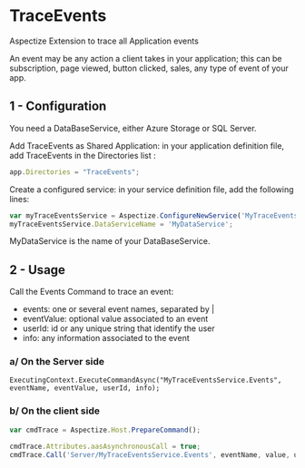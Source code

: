 # TraceEvents
Aspectize Extension to trace all Application events

An event may be any action a client takes in your application; this can be subscription, page viewed, button clicked, sales, any type of event of your app.

## 1 - Configuration

You need a DataBaseService, either Azure Storage or SQL Server.

Add TraceEvents as Shared Application: in your application definition file, add TraceEvents in the Directories list :
```javascript
app.Directories = "TraceEvents";
```

Create a configured service: in your service definition file, add the following lines:

```javascript
var myTraceEventsService = Aspectize.ConfigureNewService('MyTraceEventsService', aas.ConfigurableServices.TraceEventsConfigurableService);
myTraceEventsService.DataServiceName = 'MyDataService'; 
```

MyDataService is the name of your DataBaseService.

## 2 - Usage

Call the Events Command to trace an event:
- events: one or several event names, separated by |
- eventValue: optional value associated to an event
- userId: id or any unique string that identify the user
- info: any information associated to the event

### a/ On the Server side

```
ExecutingContext.ExecuteCommandAsync("MyTraceEventsService.Events", eventName, eventValue, userId, info);
```

### b/ On the client side

```javascript
var cmdTrace = Aspectize.Host.PrepareCommand();

cmdTrace.Attributes.aasAsynchronousCall = true;
cmdTrace.Call('Server/MyTraceEventsService.Events', eventName, value, userId, info);
```


